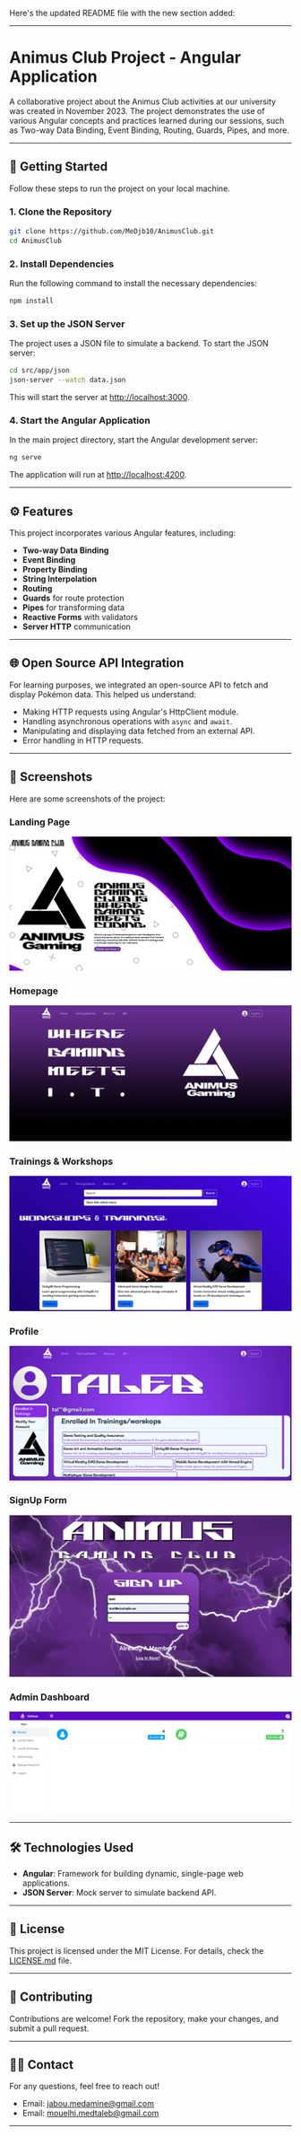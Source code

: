 Here's the updated README file with the new section added:

---

# Animus Club Project - Angular Application  

A collaborative project about the Animus Club activities at our university was created in November 2023. The project demonstrates the use of various Angular concepts and practices learned during our sessions, such as Two-way Data Binding, Event Binding, Routing, Guards, Pipes, and more.

---

## 🚀 **Getting Started**  

Follow these steps to run the project on your local machine.

### 1. **Clone the Repository**  

```bash  
git clone https://github.com/MeDjb10/AnimusClub.git
cd AnimusClub
```  

### 2. **Install Dependencies**  

Run the following command to install the necessary dependencies:  

```bash  
npm install  
```  

### 3. **Set up the JSON Server**  

The project uses a JSON file to simulate a backend. To start the JSON server:  

```bash  
cd src/app/json  
json-server --watch data.json  
```  

This will start the server at [http://localhost:3000](http://localhost:3000).  

### 4. **Start the Angular Application**  

In the main project directory, start the Angular development server:  

```bash  
ng serve  
```  

The application will run at [http://localhost:4200](http://localhost:4200).  

---

## ⚙️ **Features**  

This project incorporates various Angular features, including:  

- **Two-way Data Binding**  
- **Event Binding**  
- **Property Binding**  
- **String Interpolation**  
- **Routing**  
- **Guards** for route protection  
- **Pipes** for transforming data  
- **Reactive Forms** with validators  
- **Server HTTP** communication  

---

## 🌐 **Open Source API Integration**  

For learning purposes, we integrated an open-source API to fetch and display Pokémon data. This helped us understand:  

- Making HTTP requests using Angular's HttpClient module.  
- Handling asynchronous operations with `async` and `await`.  
- Manipulating and displaying data fetched from an external API.  
- Error handling in HTTP requests.  

---

## 📸 **Screenshots**  

Here are some screenshots of the project:  

### Landing Page  
![Landing Page](screenshots/landingPage.png)  

### Homepage  
![Homepage](screenshots/homePage.png)  

### Trainings & Workshops 
![Trainings](screenshots/trainnings.png)  

### Profile 
![Profile](screenshots/profile.png) 

### SignUp Form  
![SignUp](screenshots/signUp.png)  

### Admin Dashboard  
![Admin Dashboard](screenshots/adminDashboard.png)  

---

## 🛠 **Technologies Used**  

- **Angular**: Framework for building dynamic, single-page web applications.  
- **JSON Server**: Mock server to simulate backend API.  

---

## 📜 **License**  

This project is licensed under the MIT License. For details, check the [LICENSE.md](LICENSE.md) file.  

---

## 💬 **Contributing**  

Contributions are welcome! Fork the repository, make your changes, and submit a pull request.  

---

## 🧑‍💻 **Contact**  

For any questions, feel free to reach out!  

- Email: [jabou.medamine@gmail.com](mailto:jabou.medamine@gmail.com)
- Email: [mouelhi.medtaleb@gmail.com](mailto:mouelhi.medtaleb@gmail.com)  

--- 
